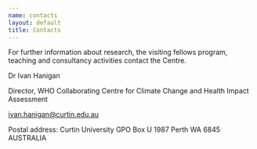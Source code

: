 ```yaml
---
name: contacts
layout: default
title: Contacts
---
```


For further information about research, the visiting fellows program, teaching and consultancy activities contact the Centre.

Dr Ivan Hanigan

Director, WHO Collaborating Centre for Climate Change and Health Impact Assessment

ivan.hanigan@curtin.edu.au



Postal address:
Curtin University
GPO Box U 1987
Perth WA 6845
AUSTRALIA
